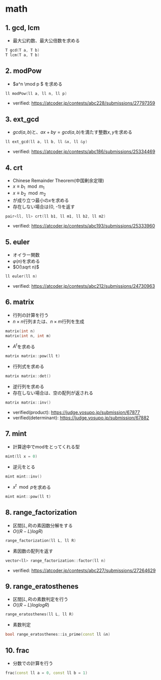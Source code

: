 # math

## 1. gcd, lcm
- 最大公約数、最大公倍数を求める
```cpp
T gcd(T a, T b)
T lcm(T a, T b)
```

## 2. modPow
- $a^n \mod p $ を求める
```cpp
ll modPow(ll a, ll n, ll p)
```
- verified: https://atcoder.jp/contests/abc228/submissions/27797359

## 3. ext_gcd
- $gcd(a,b)$と、$ax+by=gcd(a,b)$を満たす整数$x,y$を求める
```cpp
ll ext_gcd(ll a, ll b, ll &x, ll &y)
```
- verified: https://atcoder.jp/contests/abc186/submissions/25334469

## 4. crt
- Chinese Remainder Theorem(中国剰余定理)
- $x \equiv b_1 \mod m_1$
- $x \equiv b_2 \mod m_2$
- が成り立つ最小の$x$を求める
- 存在しない場合は{0, -1}を返す
```cpp
pair<ll, ll> crt(ll b1, ll m1, ll b2, ll m2)
```
- verified: https://atcoder.jp/contests/abc193/submissions/25333960

## 5. euler
- オイラー関数
- $\varphi(n)$を求める
- $O(\sqrt n)$
```cpp
ll euler(ll n)
```
- verified: https://atcoder.jp/contests/abc212/submissions/24730963

## 6. matrix
- 行列の計算を行う
- $n \times n$行列または、$n \times m$行列を生成
```cpp
matrix(int n)
matrix(int n, int m)
```
- $A^t$を求める
```cpp
matrix matrix::pow(ll t)
```
- 行列式を求める
```cpp
matrix matrix::det()
```
- 逆行列を求める
- 存在しない場合は、空の配列が返される
```cpp
matrix matrix::inv()
```
- verified(product): https://judge.yosupo.jp/submission/67877
- verified(determinant): https://judge.yosupo.jp/submission/67882

## 7. mint
- 計算途中でmodをとってくれる型
```cpp
mint(ll x = 0)
```
- 逆元をとる
```cpp
mint mint::inv()
```
- $x^t \mod p$を求める
```cpp
mint mint::pow(ll t)
```

## 8. range_factorization
- 区間$[L,R)$の素因数分解をする
- $O((R-L)logR)$
```cpp
range_factorization(ll L, ll R)
```
- 素因数の配列を返す
```cpp
vector<ll> range_factorization::factor(ll n)
```
- verified: https://atcoder.jp/contests/abc227/submissions/27264629

## 9. range_eratosthenes
- 区間$[L,R)$の素数判定を行う
- $O((R-L)log log R)$
```cpp
range_eratosthenes(ll L, ll R)
```
- 素数判定
```cpp
bool range_eratosthenes::is_prime(const ll &n)
```

## 10. frac
- 分数での計算を行う
```cpp
frac(const ll a = 0, const ll b = 1)
```
